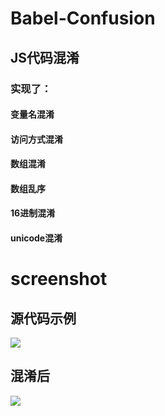 ﻿# Babel-Confusion
## JS代码混淆

### 实现了：
#### 变量名混淆
#### 访问方式混淆
#### 数组混淆
#### 数组乱序
#### 16进制混淆
#### unicode混淆

# screenshot
## 源代码示例
![](https://github.com/LoseNine/Babel-Confusion/tree/master/img/1.png)

## 混淆后
![](https://github.com/LoseNine/Babel-Confusion/tree/master/img/2.png)
